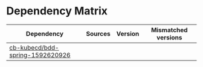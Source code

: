 # Dependency Matrix

Dependency | Sources | Version | Mismatched versions
---------- | ------- | ------- | -------------------
[cb-kubecd/bdd-spring-1592620926](https://github.com/cb-kubecd/bdd-spring-1592620926.git) |  | []() | 
